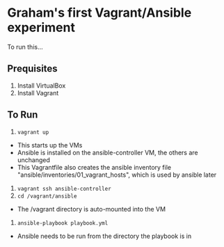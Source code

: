 # Graham's first Vagrant/Ansible experiment

To run this...

## Prequisites

1. Install VirtualBox
2. Install Vagrant

## To Run

1. ```vagrant up```
  - This starts up the VMs
  - Ansible is installed on the ansible-controller VM, the others are unchanged 
  - This Vagrantfile also creates the ansible inventory file "ansible/inventories/01_vagrant_hosts", which is used by ansible later
1. ```vagrant ssh ansible-controller```
1. ```cd /vagrant/ansible```
  - The /vagrant directory is auto-mounted into the VM
1. ```ansible-playbook playbook.yml```
  - Ansible needs to be run from the directory the playbook is in

